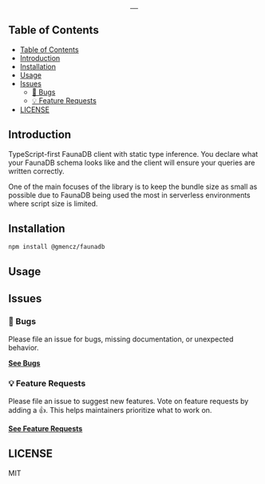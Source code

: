 <p align="center">
  <a aria-label="CI workflow status" href="https://github.com/gmencz/faunadb/actions/workflows/main.yml">
    <img alt="" src="https://github.com/gmencz/faunadb/actions/workflows/main.yml/badge.svg">
  </a>
  
  <a aria-label="Semantic release" href="https://github.com/semantic-release/semantic-release">
    <img alt="" src="https://img.shields.io/badge/%20%20%F0%9F%93%A6%F0%9F%9A%80-semantic--release-e10079.svg">
  </a>

  <a aria-label="NPM version" href="https://www.npmjs.com/package/@gmencz/faunadb">
    <img alt="" src="https://badgen.net/npm/v/@gmencz/faunadb">
  </a>

  <a aria-label="Package size" href="https://bundlephobia.com/result?p=@gmencz/faunadb">
    <img alt="" src="https://badgen.net/bundlephobia/minzip/@gmencz/faunadb">
  </a>

  <a aria-label="License" href="https://github.com/gmencz/faunadb/blob/main/LICENSE">
    <img alt="" src="https://badgen.net/npm/license/@gmencz/faunadb">
  </a>
</p>

## Table of Contents

- [Table of Contents](#table-of-contents)
- [Introduction](#introduction)
- [Installation](#installation)
- [Usage](#usage)
- [Issues](#issues)
  - [🐛 Bugs](#-bugs)
  - [💡 Feature Requests](#-feature-requests)
- [LICENSE](#license)

## Introduction

TypeScript-first FaunaDB client with static type inference. You declare what your FaunaDB schema looks like and the client will ensure your queries are written correctly.

One of the main focuses of the library is to keep the bundle size as small as possible due to FaunaDB being used the most in serverless environments where script size is limited.

## Installation

```
npm install @gmencz/faunadb
```

## Usage

## Issues

### 🐛 Bugs

Please file an issue for bugs, missing documentation, or unexpected behavior.

[**See Bugs**](https://github.com/gmencz/faunadb/issues?utf8=%e2%9c%93&q=is%3aissue+is%3aopen+sort%3acreated-desc+label%3abug)

### 💡 Feature Requests

Please file an issue to suggest new features. Vote on feature requests by adding
a 👍. This helps maintainers prioritize what to work on.

[**See Feature Requests**](https://github.com/gmencz/faunadb/issues?utf8=%e2%9c%93&q=is%3aissue+is%3aopen+sort%3areactions-%2b1-desc+label%3aenhancement)

## LICENSE

MIT
